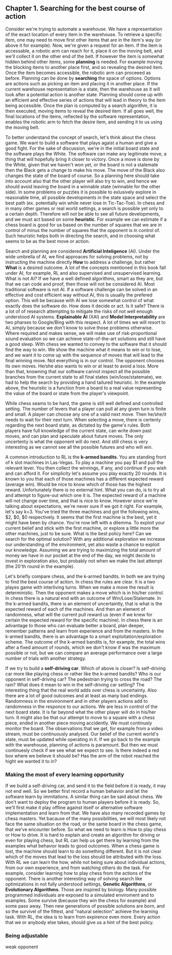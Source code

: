 ## Chapter 1. Searching for the best course of action

Consider we're trying to automate a warehouse. We have a representation of the exact location of every item in the warehouse.
To retrieve a specific item, one may need to move first other items that are in the item's way (or above it for example).
Now, we're given a request for an item.
If the item is accessable, a robotic arm can reach for it, place it on the moving belt, and we'll collect it on the other end of the belt. If however the item is somewhat hidden behind other items, some __planning__ is needed.
For example moving the blocking items to another place first, and so revealing the desired item. Once the item becomes accessible, the robotic arm can proceeed as before.
Planning can be done by __searching__ the space of options. Options are actions such as picking an item and placing it in another place.
If the current warehouse representation is a state, then the warehouse as it will look after a potential action is another state.
Planning should come up with an efficient and effective series of actions that will lead in theory to the item being accessible.
Once the plan is computed by a search algorithm, it is then executed, moving items to reveal the desired item. If all goes well, the final locations of the items, reflected by the software representation, enables the robotic arm to fetch the desire item, and sending it to us using the moving belt.

To better understand the concept of search, let's think about the chess game. We want to build a software that plays agaist a human and give a good fight. For the sake of discussion, we're in the initial board state and the software plays the White. The software can make any legitimate move, a thing that will hopefully bring it closer to victory. Once a move is done by the White, given that we haven't won yet, or the board is not a stalemate then the Black gets a change to make his move. The move of the Black also changes the state of the board of course. So a planning here should take into account also that the other player will also try to win, and hence we should avoid leaving the board in a winnable state (winnable for the other side). In some problems or puzzles it is possible to exlusively explore in reasonable time, all possible developments in the state space and select the best path (ex. potentially win while never lose in Tic-Tac-Toe). In chess and in many other games or real world settings, a search is possible yet only to a certain depth. Therefore will not be able to see all future developments, and we must act based on some __heuristic__. For example we can estimate if a chess board is good for us based on the number of squares that we are in control of minus the number of squares that the opponent is in control of. Such heuristic helps both in directing the search, and in choosing what seems to be as the best move or action.

Search and planning are considered __Artificial Inteligence__ (AI). Under the wide umbrella of AI, we find approaces for solving problems, not by instructing the machine directly __How__ to address a challenge, but rather __What__ is a desired outcome. A lot of the concepts mentioned in this book fall under AI, for example, RL and also supervised and unsupervised learning. What is not AI? If we have a well defined algorithms, smart as they are, but that we can code and proof, then those will not be considered AI. Most traditional software is not AI. If a software challenge can be solved in an effective and cost efficient way without AI, this is usually the prefered option. This will be because with AI we lose somewhat control of what exactly does the software do. How does it decide or act. Is it safe? There is a lot of of research attempting to mitigate the risks of not well enough understood AI systems. __Explainable AI__ (XAI) and __Model Interpretability__ are two pharses to Google/Bing with this respect. A lot of times we will resort to AI, simply because we don't know to solve those problems otherwise. Where required and makes sense, we will make use of risk-proportional sound evaluation so we can achieve state-of-the-art solutions and still have a good sleep.
With chess we wanted to convey to the software that it should find the way to win. We show the machine what it means to win or to lose, and we want it to come up with the sequence of moves that will lead to the final winning move. Not everything is in our control. The opponent chooses its own moves. He/she also wants to win or at least to avoid a loss. More than that, knowning that our software cannot inspect all the possible branches from the current state to all final states (win/lose/statemate), we had to help the search by providing a hand tailured heuristic. In the example above, the heuristic is a function from a board to a real value representing the value of the board or state from the player's viewpoint.

While chess seams to be hard, the game is still well defined and controlled setting. The number of levers that a player can pull at any given turn is finite and small. A player can choose any one of a valid next move. Then he/she/it needs to wait for their next turn. When selecting a move, there is certenty regarding the next board state, as dictated by the game's rules. Both players have full knowledge of the current state, can write down past moves, and can plan and speculate about future moves. The only uncertenty is what the opponent will do next. And still chess is very interesting as we cannot see all the possible futures and who will win.

A common introduction to RL is the __k-armed bandits__. You are standing front of k slot machines in Las-Vegas. To play a machine you pay $1 and pull the relevant lever. You then collect the winnings, if any, and continue if you wish and can afford it. For simplicity let's assume you play exactly 20 rounds. It is known to you that each of those machines has a different expected reward (average win). Would be nice to know which of those has the highest reward. Unfortunately there is no external hint. What you can do, is to try all and attempt to figure-out which one it is. The expected reward of a machine will not change over time, and that is nice to know. However since we're talking about expectations, we're never sure if we got it right. For example, let's say k=3. You've tried the three machines and got the following wins, $2, $0, $0 respectively. It seems that the first machine is the best, yet it might have been by chance. You're now left with a dilemma. To exploit your current belief and stick with the first machine, or explore a little more the other machines, just to be sure. What is the best policy here? Can we search for the optimal solution? With any additional exploration we increase our understanding of the environment, yet also waste a chance to exploit our knowledge. Assuming we are trying to maximizing the total amount of money we have in our pocket at the end of the day, we might decide to invest in exploration also, but probably not when we make the last attempt (the 20'th round in the example).

Let's briefly compare chess, and the k-armed bandits. In both we are trying to find the best course of action. In chess the rules are clear. It is a two playes game with interliving turns. When we make a move the result is deterministic. Then the opponent makes a move which is in his/her control. In chess there is a natural end with an outcome of Win/Lose/Stalemate. In the k-armed bandits, there is an element of uncertaintly, that is what is the expected reward of each of the machines. And then an element of randomness, what will the current pull reward us (even if we knew for certain the expected reward for the specific machine).
In chess there is an advantage to those who can evaluate better a board, plan deeper, remember patterns and learn from experience and from the masters. In the k-armed bandits, there is an advantage to a smart exploitation/exploration scheme. The outcome of the k-armed bandits is, for example, the total wins after a fixed amount of rounds, which we don't know if was the maximum possible or not, but we can compare an average performance over a large number of trials with another strategy.

If we try to build a __self-driving car__. Which of above is closer? Is self-driving car more like playing chess or rather like the k-armed bandits? Who is our opponent in self-driving car? The pedestrian trying to cross the road? The rain? What does it mean to win in the self-driving car setting? The interesting thing that the real world adds over chess is uncertainty. Also there are a lot of good outcomes and at least as many bad endings. Randomness in the environment and in other players actions add to randomness in the responce to our actions. We are less in control of the next board state. It is far beyond what the other player will do in his/her turn. It might also be that our attempt to move to a square with a chess piece, ended in another piece moving accidently. We must continusly monitor the board. The observations that we get, for example from a video stream, must be continuously analysed. Our belief of the current world's state, must be updated while operating in it.
If we go back to the example with the warehouse, planning of actions is paramount. But then we must continuesly check if we see what we expect to see. Is there indeed a red box where we believe it should be? Has the arm of the robot reached the hight we wanted it to in?

### Making the most of every learning opportunity

If we build a self-driving car, and send it to the field before it is ready, it may not end well. So we better first record a human behavior and let the software learn by immitations. A similar thing can be said about chess. We don't want to deploy the program to human players before it is ready. So, we'll first make it play offline against itself or alternative software implementation and learn from that. We have also many recorded games by chess masters. Yet bacause of the many possibilities, we will most likely not face the same situation on the road, or the same board in the chess game, that we've encounter before. So what we need to learn is How to play chess or How to drive. It is hard to explain and create an algorithm for driving or even for playing chess, but RL can help us get there by learning from the examples what behavior leads to good outcomes. When a chess game is lost, the machine should learn to do something different. But it is not clear which of the moves that lead to the loss should be attributed with the loss. With RL we can learn the how, while not being sure about individual actions, from our own experience, and from watching others do the task. For example, consider learning how to play chess from the actions of the opponent. There is another interesting way of solving search like optimizations in not fully understood settings, __Genetic Algorithms__, or __Evolutionary Algorithms__. Those are inspired by biology. Many possible programmed individuals are exposed to a simulated enviroment and to examples. Some survive (because they win the chess for example) and some pass away. Then new generations of possible solutions are born, and so the survivel of the fittest, and "natural selection" achieve the learning task. With RL, the idea is to learn from expirence even more. Every action that we or anybody else takes, should give us a hint of the best policy.

### Being adjustable




weak opponent
